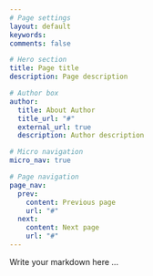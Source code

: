 ```yaml
---
# Page settings
layout: default
keywords:
comments: false

# Hero section
title: Page title
description: Page description

# Author box
author:
  title: About Author
  title_url: "#"
  external_url: true
  description: Author description

# Micro navigation
micro_nav: true

# Page navigation
page_nav:
  prev:
    content: Previous page
    url: "#"
  next:
    content: Next page
    url: "#"
---
```


Write your markdown here ...
